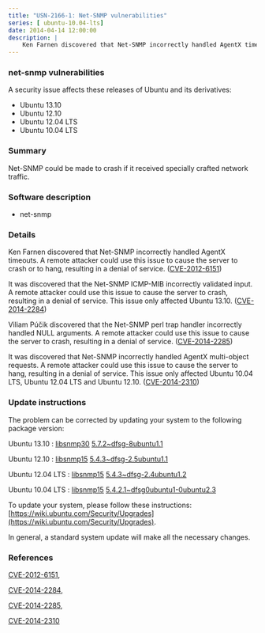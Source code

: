 ```yaml
---
title: "USN-2166-1: Net-SNMP vulnerabilities"
series: [ ubuntu-10.04-lts]
date: 2014-04-14 12:00:00
description: |
    Ken Farnen discovered that Net-SNMP incorrectly handled AgentX timeouts. A remote attacker could use this issue to cause the server to crash or to hang, resulting in a denial of service. ([CVE-2012-6151](http://people.ubuntu.com/~ubuntu-security/cve/CVE-2012-6151))
--- 
```

 
 


### net-snmp vulnerabilities

A security issue affects these releases of Ubuntu and its derivatives:

* Ubuntu 13.10
* Ubuntu 12.10
* Ubuntu 12.04 LTS
* Ubuntu 10.04 LTS

### Summary

Net-SNMP could be made to crash if it received specially crafted network traffic.

### Software description

* net-snmp 

### Details

Ken Farnen discovered that Net-SNMP incorrectly handled AgentX timeouts. A remote attacker could use this issue to cause the server to crash or to hang, resulting in a denial of service. ([CVE-2012-6151](http://people.ubuntu.com/~ubuntu-security/cve/CVE-2012-6151))

It was discovered that the Net-SNMP ICMP-MIB incorrectly validated input. A remote attacker could use this issue to cause the server to crash, resulting in a denial of service. This issue only affected Ubuntu 13.10. ([CVE-2014-2284](http://people.ubuntu.com/~ubuntu-security/cve/CVE-2014-2284))

Viliam Púčik discovered that the Net-SNMP perl trap handler incorrectly handled NULL arguments. A remote attacker could use this issue to cause the server to crash, resulting in a denial of service. ([CVE-2014-2285](http://people.ubuntu.com/~ubuntu-security/cve/CVE-2014-2285))

It was discovered that Net-SNMP incorrectly handled AgentX multi-object requests. A remote attacker could use this issue to cause the server to hang, resulting in a denial of service. This issue only affected Ubuntu 10.04 LTS, Ubuntu 12.04 LTS and Ubuntu 12.10. ([CVE-2014-2310](http://people.ubuntu.com/~ubuntu-security/cve/CVE-2014-2310)) 

### Update instructions

The problem can be corrected by updating your system to the following package version:

Ubuntu 13.10
 : [libsnmp30](https://launchpad.net/ubuntu/+source/net-snmp) <span> [5.7.2~dfsg-8ubuntu1.1](https://launchpad.net/ubuntu/+source/net-snmp/5.7.2~dfsg-8ubuntu1.1) </span> 

Ubuntu 12.10
 : [libsnmp15](https://launchpad.net/ubuntu/+source/net-snmp) <span> [5.4.3~dfsg-2.5ubuntu1.1](https://launchpad.net/ubuntu/+source/net-snmp/5.4.3~dfsg-2.5ubuntu1.1) </span> 

Ubuntu 12.04 LTS
 : [libsnmp15](https://launchpad.net/ubuntu/+source/net-snmp) <span> [5.4.3~dfsg-2.4ubuntu1.2](https://launchpad.net/ubuntu/+source/net-snmp/5.4.3~dfsg-2.4ubuntu1.2) </span> 

Ubuntu 10.04 LTS
 : [libsnmp15](https://launchpad.net/ubuntu/+source/net-snmp) <span> [5.4.2.1~dfsg0ubuntu1-0ubuntu2.3](https://launchpad.net/ubuntu/+source/net-snmp/5.4.2.1~dfsg0ubuntu1-0ubuntu2.3) </span> 

To update your system, please follow these instructions: [https://wiki.ubuntu.com/Security/Upgrades](https://wiki.ubuntu.com/Security/Upgrades).

In general, a standard system update will make all the necessary changes. 

### References

 
 [CVE-2012-6151](http://people.ubuntu.com/~ubuntu-security/cve/CVE-2012-6151), 

 [CVE-2014-2284](http://people.ubuntu.com/~ubuntu-security/cve/CVE-2014-2284), 

 [CVE-2014-2285](http://people.ubuntu.com/~ubuntu-security/cve/CVE-2014-2285), 

 [CVE-2014-2310](http://people.ubuntu.com/~ubuntu-security/cve/CVE-2014-2310)
 


